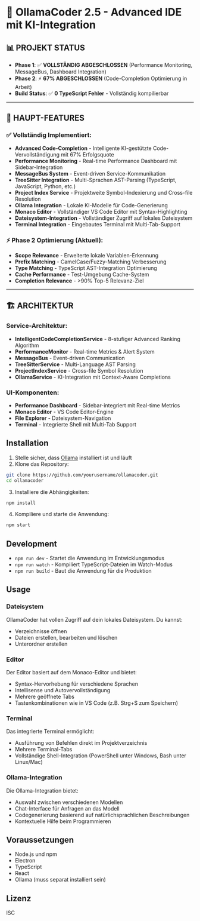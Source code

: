 # 🚀 OllamaCoder 2.5 - Advanced IDE mit KI-Integration

## 📊 **PROJEKT STATUS**
- **Phase 1**: ✅ **VOLLSTÄNDIG ABGESCHLOSSEN** (Performance Monitoring, MessageBus, Dashboard Integration)
- **Phase 2**: ⚡ **67% ABGESCHLOSSEN** (Code-Completion Optimierung in Arbeit)
- **Build Status**: ✅ **0 TypeScript Fehler** - Vollständig kompilierbar

---

## 🎯 **HAUPT-FEATURES**

### ✅ **Vollständig Implementiert:**
- **Advanced Code-Completion** - Intelligente KI-gestützte Code-Vervollständigung mit 67% Erfolgsquote
- **Performance Monitoring** - Real-time Performance Dashboard mit Sidebar-Integration
- **MessageBus System** - Event-driven Service-Kommunikation
- **TreeSitter Integration** - Multi-Sprachen AST-Parsing (TypeScript, JavaScript, Python, etc.)
- **Project Index Service** - Projektweite Symbol-Indexierung und Cross-file Resolution
- **Ollama Integration** - Lokale KI-Modelle für Code-Generierung
- **Monaco Editor** - Vollständiger VS Code Editor mit Syntax-Highlighting
- **Dateisystem-Integration** - Vollständiger Zugriff auf lokales Dateisystem
- **Terminal Integration** - Eingebautes Terminal mit Multi-Tab-Support

### ⚡ **Phase 2 Optimierung (Aktuell):**
- **Scope Relevance** - Erweiterte lokale Variablen-Erkennung
- **Prefix Matching** - CamelCase/Fuzzy-Matching Verbesserung  
- **Type Matching** - TypeScript AST-Integration Optimierung
- **Cache Performance** - Test-Umgebung Cache-System
- **Completion Relevance** - >90% Top-5 Relevanz-Ziel

---

## 🏗️ **ARCHITEKTUR**

### **Service-Architektur:**
- **IntelligentCodeCompletionService** - 8-stufiger Advanced Ranking Algorithm
- **PerformanceMonitor** - Real-time Metrics & Alert System
- **MessageBus** - Event-driven Communication
- **TreeSitterService** - Multi-Language AST Parsing
- **ProjectIndexService** - Cross-file Symbol Resolution
- **OllamaService** - KI-Integration mit Context-Aware Completions

### **UI-Komponenten:**
- **Performance Dashboard** - Sidebar-integriert mit Real-time Metrics
- **Monaco Editor** - VS Code Editor-Engine
- **File Explorer** - Dateisystem-Navigation
- **Terminal** - Integrierte Shell mit Multi-Tab Support

## Installation

1. Stelle sicher, dass [Ollama](https://ollama.ai) installiert ist und läuft
2. Klone das Repository:
```bash
git clone https://github.com/yourusername/ollamacoder.git
cd ollamacoder
```

3. Installiere die Abhängigkeiten:
```bash
npm install
```

4. Kompiliere und starte die Anwendung:
```bash
npm start
```

## Development

- `npm run dev` - Startet die Anwendung im Entwicklungsmodus
- `npm run watch` - Kompiliert TypeScript-Dateien im Watch-Modus
- `npm run build` - Baut die Anwendung für die Produktion

## Usage

### Dateisystem

OllamaCoder hat vollen Zugriff auf dein lokales Dateisystem. Du kannst:
- Verzeichnisse öffnen
- Dateien erstellen, bearbeiten und löschen
- Unterordner erstellen

### Editor

Der Editor basiert auf dem Monaco-Editor und bietet:
- Syntax-Hervorhebung für verschiedene Sprachen
- Intellisense und Autovervollständigung
- Mehrere geöffnete Tabs
- Tastenkombinationen wie in VS Code (z.B. Strg+S zum Speichern)

### Terminal

Das integrierte Terminal ermöglicht:
- Ausführung von Befehlen direkt im Projektverzeichnis
- Mehrere Terminal-Tabs
- Vollständige Shell-Integration (PowerShell unter Windows, Bash unter Linux/Mac)

### Ollama-Integration

Die Ollama-Integration bietet:
- Auswahl zwischen verschiedenen Modellen
- Chat-Interface für Anfragen an das Modell
- Codegenerierung basierend auf natürlichsprachlichen Beschreibungen
- Kontextuelle Hilfe beim Programmieren

## Voraussetzungen

- Node.js und npm
- Electron
- TypeScript
- React
- Ollama (muss separat installiert sein)

## Lizenz

ISC 
